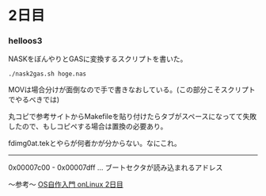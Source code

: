 # 2日目

### helloos3

NASKをぼんやりとGASに変換するスクリプトを書いた。
```
./nask2gas.sh hoge.nas
```
MOVは場合分けが面倒なので手で書きなおしている。(この部分こそスクリプトでやるべきでは)

丸コピで参考サイトからMakefileを貼り付けたらタブがスペースになってて失敗したので、もしコピペする場合は置換の必要あり。

fdimg0at.tekとやらが何者かが分からない。なにこれ。

----------
0x00007c00 - 0x00007dff … ブートセクタが読み込まれるアドレス


〜参考〜
[OS自作入門 onLinux 2日目](http://cyberbird.indiesj.com/x86%E3%80%80os%E8%87%AA%E4%BD%9C%E5%85%A5%E9%96%80/os%E8%87%AA%E4%BD%9C%E5%85%A5%E9%96%80%20onlinux%202%E6%97%A5%E7%9B%AE)
